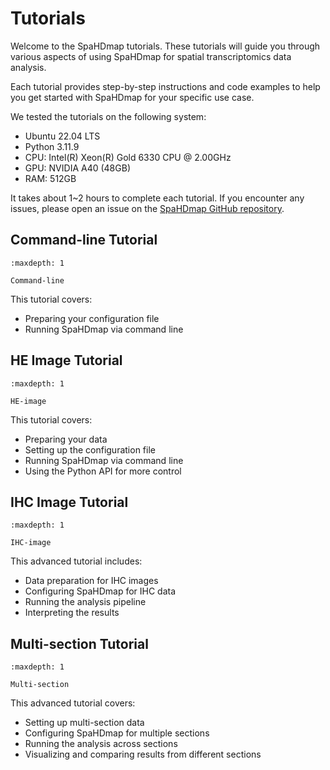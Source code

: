 # Tutorials

Welcome to the SpaHDmap tutorials. These tutorials will guide you through various aspects of using SpaHDmap for spatial transcriptomics data analysis.

Each tutorial provides step-by-step instructions and code examples to help you get started with SpaHDmap for your specific use case.

We tested the tutorials on the following system:
- Ubuntu 22.04 LTS
- Python 3.11.9
- CPU: Intel(R) Xeon(R) Gold 6330 CPU @ 2.00GHz
- GPU: NVIDIA A40 (48GB)
- RAM: 512GB

It takes about 1~2 hours to complete each tutorial. If you encounter any issues, please open an issue on the [SpaHDmap GitHub repository](https://github.com/sldyns/SpaHDmap/issues).

## Command-line Tutorial

```{toctree}
:maxdepth: 1

Command-line
```

This tutorial covers:

- Preparing your configuration file
- Running SpaHDmap via command line

## HE Image Tutorial

```{toctree}
:maxdepth: 1

HE-image
```

This tutorial covers:

- Preparing your data
- Setting up the configuration file
- Running SpaHDmap via command line
- Using the Python API for more control

## IHC Image Tutorial

```{toctree}
:maxdepth: 1

IHC-image
```

This advanced tutorial includes:

- Data preparation for IHC images
- Configuring SpaHDmap for IHC data
- Running the analysis pipeline
- Interpreting the results

## Multi-section Tutorial

```{toctree}
:maxdepth: 1

Multi-section
```

This advanced tutorial covers:

- Setting up multi-section data
- Configuring SpaHDmap for multiple sections
- Running the analysis across sections
- Visualizing and comparing results from different sections
